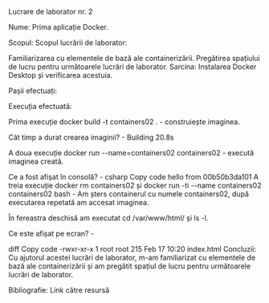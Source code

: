 Lucrare de laborator nr. 2

Nume:
Prima aplicație Docker.

Scopul:
Scopul lucrării de laborator:

Familiarizarea cu elementele de bază ale containerizării.
Pregătirea spațiului de lucru pentru următoarele lucrări de laborator.
Sarcina:
Instalarea Docker Desktop și verificarea acestuia.

Pașii efectuați:

Execuția efectuată:

Prima execuție docker build -t containers02 . - construiește imaginea.

Cât timp a durat crearea imaginii? - Building 20.8s

A doua execuție docker run --name=containers02 containers02 - execută imaginea creată.

Ce a fost afișat în consolă? -
csharp
Copy code
hello from 00b50b3da101
A treia execuție docker rm containers02 și docker run -ti --name containers02 containers02 bash - Am șters containerul cu numele containers02, după executarea repetată am accesat imaginea.

În fereastra deschisă am executat cd /var/www/html/ și ls -l.

Ce este afișat pe ecran? -

diff
Copy code
-rwxr-xr-x 1 root root 215 Feb 17 10:20 index.html
Concluzii:
Cu ajutorul acestei lucrări de laborator, m-am familiarizat cu elementele de bază ale containerizării și am pregătit spațiul de lucru pentru următoarele lucrări de laborator.

Bibliografie:
Link către resursă